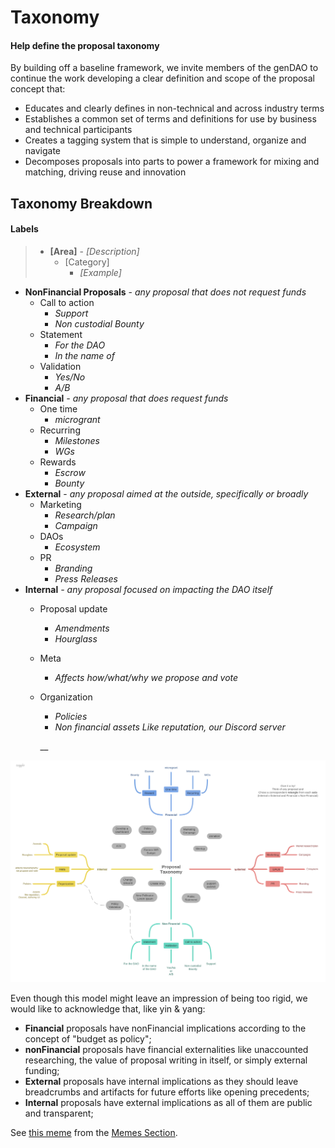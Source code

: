 # Taxonomy

#### Help define the proposal taxonomy

By building off a baseline framework, we invite members of the genDAO to continue the work developing  a clear definition and scope of the proposal concept that:

* Educates and clearly defines in non-technical and across industry terms
* Establishes a common set of terms and definitions for use by business and technical participants
* Creates a tagging system that is simple to understand, organize and navigate
* Decomposes proposals into parts to power a framework for mixing and matching, driving reuse and innovation

## Taxonomy Breakdown

#### Labels

> * **\[Area\]** - _\[Description\]_
>   * \[Category\]
>     * _\[Example\]_

* **NonFinancial Proposals** - _any proposal that does not request funds_
  * Call to action
    * _Support_
    * _Non custodial Bounty_
  * Statement
    * _For the DAO_
    * _In the name of_
  * Validation
    * _Yes/No_
    * _A/B_
* **Financial** _- any proposal that does request funds_
  * One time
    * _microgrant_
  * Recurring
    * _Milestones_
    * _WGs_
  * Rewards
    * _Escrow_
    * _Bounty_
* **External** - _any proposal aimed at the outside, specifically or broadly_ 
  * Marketing
    * _Research/plan_
    * _Campaign_
  * DAOs
    * _Ecosystem_
  * PR
    * _Branding_
    * _Press Releases_
* **Internal** _- any proposal focused on impacting the DAO itself_
  * Proposal update
    * _Amendments_
    * _Hourglass_
  * Meta
    * _Affects how/what/why  we propose and vote_
  * Organization

    * _Policies_
    * _Non financial assets Like reputation, our Discord server_

    \_\_

![](../../../.gitbook/assets/image%20%287%29.png)

Even though this model might leave an impression of being too rigid, we would like to acknowledge that, like yin & yang:

* **Financial** proposals have nonFinancial implications according to the concept of "budget as policy";
* **nonFinancial** proposals have financial externalities like unaccounted researching, the value of proposal writing in itself, or simply external funding;
* **External** proposals have internal implications as they should leave breadcrumbs and artifacts for future efforts like opening precedents;
* **Internal** proposals have external implications as all of them are public and transparent;   

See [this meme](https://blobscdn.gitbook.com/v0/b/gitbook-28427.appspot.com/o/assets%2F-LYSSKOPUjmfbvn6hc2p%2F-Le5-EGAdSvkvOhtqVIs%2F-Le51RgxMdaZmPJzCJF-%2Fimage.png?alt=media) from the [Memes Section](https://app.gitbook.com/@gendao/s/researchwg/~/drafts/-Le4hEXmlDd01X6bUBAX/primary/passed-proposals/research-on-search-engine-for-proposals#memes).

